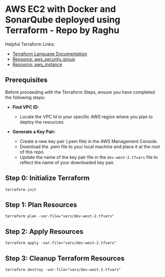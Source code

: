 # AWS EC2 with Docker and SonarQube deployed using Terraform - Repo by Raghu

Helpful Terraform Links:
- [Terraform Language Documentation](https://www.terraform.io/docs/language/index.html)
- [Resource: aws_security_group](https://registry.terraform.io/providers/hashicorp/aws/latest/docs/resources/security_group)
- [Resource: aws_instance](https://registry.terraform.io/providers/hashicorp/aws/latest/docs/resources/instance)

## Prerequisites

Before proceeding with the Terraform Steps, ensure you have completed the following steps:

- **Find VPC ID:**
  - Locate the VPC Id in your specific AWS region where you plan to deploy the resources.

- **Generate a Key Pair:**
  - Create a new key pair (.pem file) in the AWS Management Console.
  - Download the .pem file to your local machine and place it at the root of this repo.
  - Update the name of the key pair file in the `dev-west-2.tfvars` file to reflect the name of your downloaded key pair.


## Step 0: Initialize Terraform
```
terraform init
```

## Step 1: Plan Resources
```
terraform plan -var-file="vars/dev-west-2.tfvars"
```

## Step 2: Apply Resources
```
terraform apply -var-file="vars/dev-west-2.tfvars"
```

## Step 3: Cleanup Terraform Resources
```
terraform destroy -var-file="vars/dev-west-2.tfvars"
